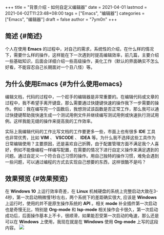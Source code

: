 +++
title = "背景介绍 - 如何自定义编辑器"
date = 2021-04-01
lastmod = 2021-04-02T11:23:48+08:00
tags = ["Emacs", "编辑器"]
categories = ["Emacs", "编辑器"]
draft = false
author = "7ym0n"
+++

## 简述 {#简述}

个人在使用 **Emacs** 的过程中，对自己的需求，系统性的介绍，在什么样的情况下，需要什么样的操作，这样能在下一次遇到时提高编辑效率，前几篇，主要介绍一些基础知识，后面会详细介绍一些高级操作，美化工作（默认的界面确实不怎么好看，不能容忍自己长期面对一个丑八怪）等。


## 为什么使用Emacs {#为什么使用emacs}

编辑文档，代码的过程中，一个趁手的编辑器是非常重要的。在编辑代码或文章的过程中，我不希望手离开键盘，那么需要通过快捷键快速的操作我下一步需要的操作。例如：我在编写完一个函数后，我想测试该函数是否正常工作，那么我可以通过快捷键帮助我快速生成一个测试用例文件并继续编写测试用例或快速执行测试用例。这样我能无缝的操作来提高我的工作效率。

实际上我编辑代码的工作比写文档的工作要更多一些，市面上也有很多 **IDE** 工具也非常优秀，比如 **VIM** 、 **VSCODE** 、 **IDEA** 等。为什么我不选择这些工具作为日常编辑使用？主要原因，还是喜欢自己折腾，由于配置管理方面不满足我个人喜好，例如不能像编程一样编写配置，在需要的情况下进行自定义操作来满足遇到的问题。通过自定义一个符合自己习惯的操作。用自己独特的操作习惯，难免会遇到一些问题，可以通过编程的方式去实现自己想要的东西，这样很酷不是吗？


## 效果预览 {#效果预览}

在 **Windows 10** 上运行效率奇差，在 **Linux** 机械硬盘的系统上完整启动大致在3-4秒，第一次启动稍微慢1秒左右，两个系统下的差距确实很大, 应该是 **Windows** 上运行时，使用的并不是原生操作系统的 **API** 。相关 **mode** 补全插件第一次启动也是奇慢无比，特别是
**Org-mode** 和 **lsp-mode** 相关操作会卡很久，第一次启动成功后，后面操作基本上不卡，很顺滑，如果能忍受第一次启动的龟速，那么还是可以在 **Windows** 上使用，我现在就是在 **Windows** 使用 **Org-mode** 上写的这段内容。
![](/manual/emacs-on-windows.png)

